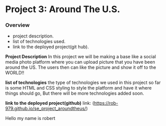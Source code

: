 # Project 3: Around The U.S.

### Overview

- project description.
- list of technologies used.
- link to the deployed project(git hub).

**Project Description**
In this project we will be making a base like a social media photo platform where you can upload picture that you have been around the US. The users then can like the picture and show it off to the WORLD!!

**list of technologies**
the type of technologies we used in this project so far is some HTML and CSS styling to style the platform and have it where things should go, But there will be more technologies added soon.

**link to the deployed project(github)**
link: (https://rob-979.github.io/se_project_aroundtheus/)

Hello my name is robert

